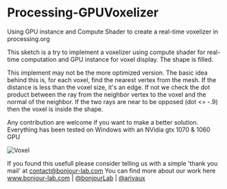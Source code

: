 # Processing-GPUVoxelizer
Using GPU instance and Compute Shader to create a real-time voxelizer in processing.org

This sketch is a try to implement a voxelizer using compute shader for real-time computation and GPU instance for voxel display. The shape is filled.

This implement may not be the more optimized version. The basic idea behind this is, for each voxel, find the nearest vertex from the mesh. If the distance is less than the voxel size, it's an edge. If not we check the dot product between the ray from the neighbor vertex to the voxel and the normal of the neighbor. If the two rays are near to be opposed (dot <= -.9) then the voxel is inside the shape.

Any contribution are welcome if you want to make a better solution.
Everything has been tested on Windows with an NVidia gtx 1070 & 1060 GPU

![Voxel](voxelizer-thumb.gif)

If you found this usefull please consider telling us with a simple 'thank you mail' at contact@bonjour-lab.com
You can find more about our work here www.bonjour-lab.com | [@bonjourLab](https://www.instagram.com/bonjourlab/) | [@arivaux](https://www.instagram.com/arivaux/)